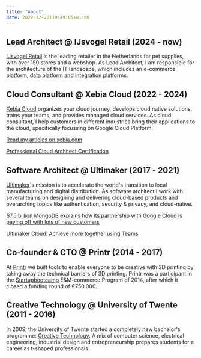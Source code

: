 ```yaml
---
title: "About"
date: 2022-12-20T19:49:05+01:00
---
```


## Lead Architect @ IJsvogel Retail (2024 - now)

[IJsvogel Retail](https://ijsvogelretail.nl) is the leading retailer in the Netherlands for pet supplies, with over 150 stores and a webshop. As Lead Architect, I am responsible for the architecture of the IT landscape, which includes an e-commerce platform, data platform and integration platforms.

## Cloud Consultant @ Xebia Cloud (2022 - 2024)

[Xebia Cloud](https://xebia.com/digital-transformation/cloud/) organizes your cloud journey, develops cloud native solutions, trains your teams, and provides managed cloud services.
As cloud consultant, I help customers in different industries bring their applications to the cloud, specifically focussing on Google Cloud Platform.

[Read my articles on xebia.com](https://xebia.com/blog/author/chris-ter-beke/)

[Professional Cloud Architect Certification](https://www.credential.net/0345e4e9-4a78-4481-a203-d8b464c0e181)

## Software Architect @ Ultimaker (2017 - 2021)

[Ultimaker](https://ultimaker.com)'s mission is to accelerate the world's transition to local manufacturing and digital distribution.
As software architect I work with several teams on designing and delivering cloud-based products and overarching topics like authentication, security & privacy, and cloud-native.

[$7.5 billion MongoDB explains how its partnership with Google Cloud is paying off with lots of new customers](https://www.businessinsider.com/google-cloud-mongodb-atlas-database-partnership-2020-4)

[Ultimaker Cloud: Achieve more together using Teams](https://ultimaker.com/learn/ultimaker-cloud-achieve-more-together-using-teams)

## Co-founder & CTO @ Printr (2014 - 2017)

At [Printr](https://printr.com) we built tools to enable everyone to be creative with 3D printing by taking away the technical barriers of 3D printing.
Printr was a participant in the [Startupbootcamp](http://www.startupbootcamp.org/) E&amp;M-commerce Program of 2014, after which it closed a funding round of &euro;750.000.

## Creative Technology @ University of Twente (2011 - 2016)

In 2009, the University of Twente started a completely new bachelor's programme: [Creative Technology](https://www.utwente.nl/en/education/bachelor/programmes/creative-technology/).
A mix of computer science, electrical engineering, industrial design and entrepreneurship prepares students for a career as t-shaped professionals.
